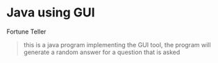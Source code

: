 # Java using GUI
Fortune Teller

> this is a java program implementing the GUI tool, the program will generate a random answer for a question that is asked
